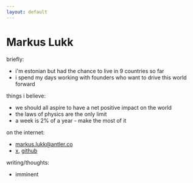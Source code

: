 ```yaml
---
layout: default
---
```


# Markus Lukk

briefly:
* i'm estonian but had the chance to live in 9 countries so far
* i spend my days working with founders who want to drive this world forward

things i believe:
* we should all aspire to have a net positive impact on the world
* the laws of physics are the only limit
* a week is 2% of a year - make the most of it

on the internet:
* [markus.lukk@antler.co](mailto:markus.lukk@antler.co)
* [x](https://x.com/markuslukk), [github](https://github.com/markuslukk)

writing/thoughts:
* imminent
